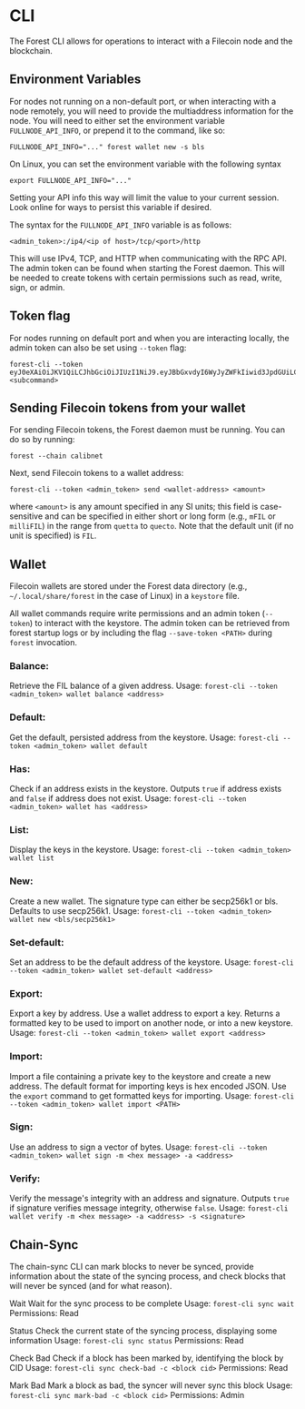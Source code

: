 # CLI

The Forest CLI allows for operations to interact with a Filecoin node and the
blockchain.

## Environment Variables

For nodes not running on a non-default port, or when interacting with a node
remotely, you will need to provide the multiaddress information for the node.
You will need to either set the environment variable `FULLNODE_API_INFO`, or
prepend it to the command, like so:

`FULLNODE_API_INFO="..." forest wallet new -s bls`

On Linux, you can set the environment variable with the following syntax

`export FULLNODE_API_INFO="..."`

Setting your API info this way will limit the value to your current session.
Look online for ways to persist this variable if desired.

The syntax for the `FULLNODE_API_INFO` variable is as follows:

`<admin_token>:/ip4/<ip of host>/tcp/<port>/http`

This will use IPv4, TCP, and HTTP when communicating with the RPC API. The admin
token can be found when starting the Forest daemon. This will be needed to
create tokens with certain permissions such as read, write, sign, or admin.

## Token flag

For nodes running on default port and when you are interacting locally, the
admin token can also be set using `--token` flag:

```
forest-cli --token eyJ0eXAiOiJKV1QiLCJhbGciOiJIUzI1NiJ9.eyJBbGxvdyI6WyJyZWFkIiwid3JpdGUiLCJzaWduIiwiYWRtaW4iXSwiZXhwIjoxNjczMjEwMTkzfQ.xxhmqtG9O3XNTIrOEB2_TWnVkq0JkqzRdw63BdosV0c <subcommand>
```

## Sending Filecoin tokens from your wallet

For sending Filecoin tokens, the Forest daemon must be running. You can do so by
running:

`forest --chain calibnet`

Next, send Filecoin tokens to a wallet address:

`forest-cli --token <admin_token> send <wallet-address> <amount>`

where `<amount>` is any amount specified in any SI units; this field is case-sensitive and can be specified in either short or long form (e.g., `mFIL` or `milliFIL`) in the range from `quetta` to `quecto`. Note that the default unit (if no unit is specified) is `FIL`.

## Wallet

Filecoin wallets are stored under the Forest data directory (e.g.,
`~/.local/share/forest` in the case of Linux) in a `keystore` file.

All wallet commands require write permissions and an admin token (`--token`) to
interact with the keystore. The admin token can be retrieved from forest startup
logs or by including the flag `--save-token <PATH>` during `forest` invocation.

### Balance: 
Retrieve the FIL balance of a given address. Usage:
`forest-cli --token <admin_token> wallet balance <address>`

### Default: 
Get the default, persisted address from the keystore. Usage:
`forest-cli --token <admin_token> wallet default`

### Has: 
Check if an address exists in the keystore. Outputs `true` if address exists and `false` if address does not exist. Usage: `forest-cli --token <admin_token> wallet has <address>`

### List: 
Display the keys in the keystore. Usage: `forest-cli --token <admin_token> wallet list`

### New: 
Create a new wallet. The signature type can either be secp256k1 or bls.
Defaults to use secp256k1. Usage: `forest-cli --token <admin_token> wallet new <bls/secp256k1>`

### Set-default: 
Set an address to be the default address of the keystore. Usage:
`forest-cli --token <admin_token> wallet set-default <address>`

### Export: 
Export a key by address. Use a wallet address to export a key. Returns a
formatted key to be used to import on another node, or into a new keystore.
Usage: `forest-cli --token <admin_token> wallet export <address>`

### Import: 
Import a file containing a private key to the keystore and create a new address. The default format for importing keys is hex encoded JSON. Use the `export` command to get formatted keys for importing. Usage:
`forest-cli --token <admin_token> wallet import <PATH>`

### Sign: 
Use an address to sign a vector of bytes. Usage:
`forest-cli --token <admin_token> wallet sign -m <hex message> -a <address>`

### Verify: 
Verify the message's integrity with an address and signature. Outputs `true` if signature verifies message integrity, otherwise `false`. Usage:
`forest-cli wallet verify -m <hex message> -a <address> -s <signature>`

## Chain-Sync

The chain-sync CLI can mark blocks to never be synced, provide information about
the state of the syncing process, and check blocks that will never be synced
(and for what reason).

Wait Wait for the sync process to be complete Usage: `forest-cli sync wait`
Permissions: Read

Status Check the current state of the syncing process, displaying some
information Usage: `forest-cli sync status` Permissions: Read

Check Bad Check if a block has been marked by, identifying the block by CID
Usage: `forest-cli sync check-bad -c <block cid>` Permissions: Read

Mark Bad Mark a block as bad, the syncer will never sync this block Usage:
`forest-cli sync mark-bad -c <block cid>` Permissions: Admin
